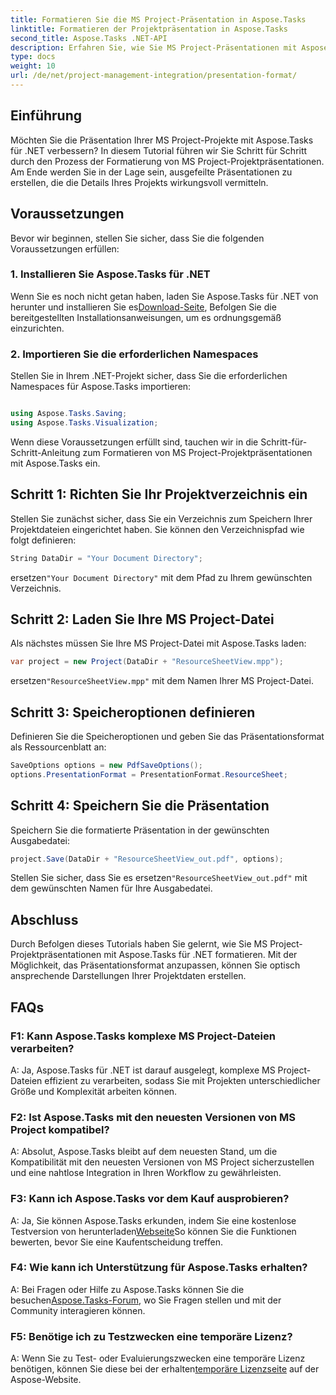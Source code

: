 ```yaml
---
title: Formatieren Sie die MS Project-Präsentation in Aspose.Tasks
linktitle: Formatieren der Projektpräsentation in Aspose.Tasks
second_title: Aspose.Tasks .NET-API
description: Erfahren Sie, wie Sie MS Project-Präsentationen mit Aspose.Tasks für .NET formatieren. Verbessern Sie mühelos die Visualisierung und Kommunikation von Projektdetails.
type: docs
weight: 10
url: /de/net/project-management-integration/presentation-format/
---
```

## Einführung

Möchten Sie die Präsentation Ihrer MS Project-Projekte mit Aspose.Tasks für .NET verbessern? In diesem Tutorial führen wir Sie Schritt für Schritt durch den Prozess der Formatierung von MS Project-Projektpräsentationen. Am Ende werden Sie in der Lage sein, ausgefeilte Präsentationen zu erstellen, die die Details Ihres Projekts wirkungsvoll vermitteln.

## Voraussetzungen

Bevor wir beginnen, stellen Sie sicher, dass Sie die folgenden Voraussetzungen erfüllen:

### 1. Installieren Sie Aspose.Tasks für .NET

 Wenn Sie es noch nicht getan haben, laden Sie Aspose.Tasks für .NET von herunter und installieren Sie es[Download-Seite](https://releases.aspose.com/tasks/net/), Befolgen Sie die bereitgestellten Installationsanweisungen, um es ordnungsgemäß einzurichten.

### 2. Importieren Sie die erforderlichen Namespaces

Stellen Sie in Ihrem .NET-Projekt sicher, dass Sie die erforderlichen Namespaces für Aspose.Tasks importieren:

```csharp

using Aspose.Tasks.Saving;
using Aspose.Tasks.Visualization;
```

Wenn diese Voraussetzungen erfüllt sind, tauchen wir in die Schritt-für-Schritt-Anleitung zum Formatieren von MS Project-Projektpräsentationen mit Aspose.Tasks ein.

## Schritt 1: Richten Sie Ihr Projektverzeichnis ein

Stellen Sie zunächst sicher, dass Sie ein Verzeichnis zum Speichern Ihrer Projektdateien eingerichtet haben. Sie können den Verzeichnispfad wie folgt definieren:

```csharp
String DataDir = "Your Document Directory";
```

 ersetzen`"Your Document Directory"` mit dem Pfad zu Ihrem gewünschten Verzeichnis.

## Schritt 2: Laden Sie Ihre MS Project-Datei

Als nächstes müssen Sie Ihre MS Project-Datei mit Aspose.Tasks laden:

```csharp
var project = new Project(DataDir + "ResourceSheetView.mpp");
```

 ersetzen`"ResourceSheetView.mpp"` mit dem Namen Ihrer MS Project-Datei.

## Schritt 3: Speicheroptionen definieren

Definieren Sie die Speicheroptionen und geben Sie das Präsentationsformat als Ressourcenblatt an:

```csharp
SaveOptions options = new PdfSaveOptions();
options.PresentationFormat = PresentationFormat.ResourceSheet;
```

## Schritt 4: Speichern Sie die Präsentation

Speichern Sie die formatierte Präsentation in der gewünschten Ausgabedatei:

```csharp
project.Save(DataDir + "ResourceSheetView_out.pdf", options);
```

 Stellen Sie sicher, dass Sie es ersetzen`"ResourceSheetView_out.pdf"` mit dem gewünschten Namen für Ihre Ausgabedatei.

## Abschluss

Durch Befolgen dieses Tutorials haben Sie gelernt, wie Sie MS Project-Projektpräsentationen mit Aspose.Tasks für .NET formatieren. Mit der Möglichkeit, das Präsentationsformat anzupassen, können Sie optisch ansprechende Darstellungen Ihrer Projektdaten erstellen.

## FAQs

### F1: Kann Aspose.Tasks komplexe MS Project-Dateien verarbeiten?
A: Ja, Aspose.Tasks für .NET ist darauf ausgelegt, komplexe MS Project-Dateien effizient zu verarbeiten, sodass Sie mit Projekten unterschiedlicher Größe und Komplexität arbeiten können.

### F2: Ist Aspose.Tasks mit den neuesten Versionen von MS Project kompatibel?
A: Absolut, Aspose.Tasks bleibt auf dem neuesten Stand, um die Kompatibilität mit den neuesten Versionen von MS Project sicherzustellen und eine nahtlose Integration in Ihren Workflow zu gewährleisten.

### F3: Kann ich Aspose.Tasks vor dem Kauf ausprobieren?
 A: Ja, Sie können Aspose.Tasks erkunden, indem Sie eine kostenlose Testversion von herunterladen[Webseite](https://releases.aspose.com/)So können Sie die Funktionen bewerten, bevor Sie eine Kaufentscheidung treffen.

### F4: Wie kann ich Unterstützung für Aspose.Tasks erhalten?
 A: Bei Fragen oder Hilfe zu Aspose.Tasks können Sie die besuchen[Aspose.Tasks-Forum](https://forum.aspose.com/c/tasks/15), wo Sie Fragen stellen und mit der Community interagieren können.

### F5: Benötige ich zu Testzwecken eine temporäre Lizenz?
 A: Wenn Sie zu Test- oder Evaluierungszwecken eine temporäre Lizenz benötigen, können Sie diese bei der erhalten[temporäre Lizenzseite](https://purchase.aspose.com/temporary-license/) auf der Aspose-Website.